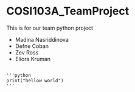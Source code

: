 # COSI103A_TeamProject

This is for our team python project

- Madina Nasriddinova
- Defne Coban
- Zev Ross
- Eliora Kruman

<code>
'''python
print("hellow world")
'''
</code>
